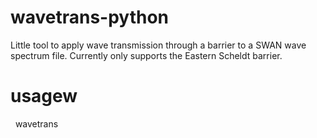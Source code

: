 # wavetrans-python
Little tool to apply wave transmission through a barrier to a SWAN wave spectrum file. Currently only supports the Eastern Scheldt barrier.
# usagew
    wavetrans <sp1file> <tabfile>
